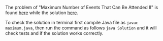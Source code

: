 The problem of "Maximum Number of Events That Can Be Attended II" is found [here](https://leetcode.com/problems/maximum-number-of-events-that-can-be-attended-ii/description/) while the solution [here](https://github.com/aurimas13/Solutions-To-Problems/blob/main/LeetCode/Java%20Solutions/Maximum%20Number%20of%20Events%20That%20Can%20Be%20Attended%20II/maximum.java).

To check the solution in terminal first compile Java file as `javac maximum.java`, then run the command as follows `java Solution` and it will check tests and if the solution works correctly.